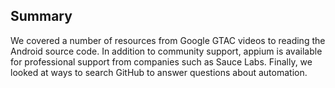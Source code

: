 ## Summary

We covered a number of resources from Google GTAC videos to reading the
Android source code. In addition to community support, appium is available for
professional support from companies such as Sauce Labs. Finally, we looked at
ways to search GitHub to answer questions about automation.